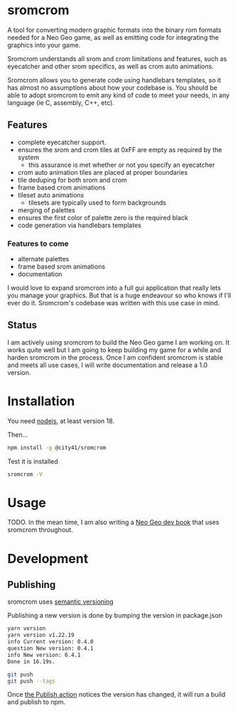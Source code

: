 # sromcrom

A tool for converting modern graphic formats into the binary rom formats needed for a Neo Geo game, as well as emitting code for integrating the graphics into your game.

Sromcrom understands all srom and crom limitations and features, such as eyecatcher and other srom specifics, as well as crom auto animations.

Sromcrom allows you to generate code using handlebars templates, so it has almost no assumptions about how your codebase is. You should be able to adopt sromcrom to emit any kind of code to meet your needs, in any language (ie C, assembly, C++, etc).

## Features

- complete eyecatcher support.
- ensures the srom and crom tiles at 0xFF are empty as required by the system
  - this assurance is met whether or not you specify an eyecatcher
- crom auto animation tiles are placed at proper boundaries
- tile deduping for both srom and crom
- frame based crom animations
- tileset auto animations
  - tilesets are typically used to form backgrounds
- merging of palettes
- ensures the first color of palette zero is the required black
- code generation via handlebars templates

### Features to come

- alternate palettes
- frame based srom animations
- documentation

I would love to expand sromcrom into a full gui application that really lets you manage your graphics. But that is a huge endeavour so who knows if I'll ever do it. Sromcrom's codebase was written with this use case in mind.

## Status

I am actively using sromcrom to build the Neo Geo game I am working on. It works quite well but I am going to keep building my game for a while and harden sromcrom in the process. Once I am confident sromcrom is stable and meets all use cases, I will write documentation and release a 1.0 version.

# Installation

You need [nodejs](https://nodejs.org/en), at least version 18.

Then...

```bash
npm install -g @city41/sromcrom
```

Test it is installed

```bash
sromcrom -V
```

# Usage

TODO. In the mean time, I am also writing a [Neo Geo dev book](https://github.com/city41/neo-geo-dev-book) that uses sromcrom throughout.

# Development

## Publishing

sromcrom uses [semantic versioning](https://semver.org/)

Publishing a new version is done by bumping the version in package.json

```bash
yarn version
yarn version v1.22.19
info Current version: 0.4.0
question New version: 0.4.1
info New version: 0.4.1
Done in 16.19s.

git push
git push --tags
```

Once [the Publish action](https://github.com/city41/sromcrom/actions/workflows/publish.yml) notices the version has changed, it will run a build and publish to npm.

